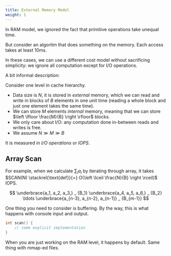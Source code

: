 ```yaml
---
title: External Memory Model
weight: 1
---
```


In RAM model, we ignored the fact that primitive operations take unequal time.

But consider an algoritm that does something on the memory. Each access takes at least 10ms.

In these cases, we can use a different cost model without sacrificing simplicity: we ignore all computation except for I/O operations.

A bit informal description:

Consider one level in cache hierarchy. 
- Data size is $N$, it is stored in *external* memory, which we can read and write in blocks of $B$ elements in one unit time (reading a whole block and just one element takes the same time).
- We can store $M$ elements *internal* memory, meaning that we can store $\left \lfloor \frac{M}{B} \right \rfloor$ blocks.
- We only care about I/O: any computation done in-between reads and writes is free.
- We assume $N \gg M \gg B$

It is measured in *I/O operations* or *IOPS*.

## Array Scan

For example, when we calculate $\sum_i a_i$ by iterating through array, it takes $SCAN(N) \stackrel{\text{def}}{=} O(\left \lceil \frac{N}{B} \right \rceil)$ IOPS.

$$
\underbrace{a_1, a_2, a_3,} _ {B_1}
\underbrace{a_4, a_5, a_6,} _ {B_2}
\ldots
\underbrace{a_{n-3}, a_{n-2}, a_{n-1}} _ {B_{m-1}}
$$

One thing you need to consider is buffering. By the way, this is what happens with console input and output.

```cpp
int scan() {
    // some explicit implementation
}
```

When you are just working on the RAM level, it happens by default. Same thing with mmap-ed files.
